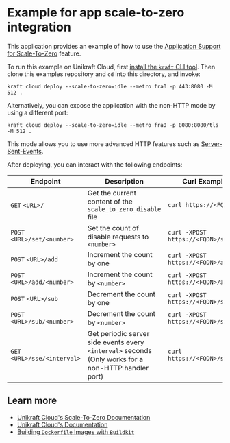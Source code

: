 # Example for app scale-to-zero integration

This application provides an example of how to use the [Application Support for Scale-To-Zero](https://unikraft.cloud/docs/api/v1/instances/#application-support-for-scale-to-zero) feature. 

To run this example on Unikraft Cloud, first [install the `kraft` CLI tool](https://unikraft.org/docs/cli).
Then clone this examples repository and `cd` into this directory, and invoke:

```console
kraft cloud deploy --scale-to-zero=idle --metro fra0 -p 443:8080 -M 512 .
```

Alternatively, you can expose the application with the non-HTTP mode by using a different port:

```console
kraft cloud deploy --scale-to-zero=idle --metro fra0 -p 8080:8080/tls -M 512 .
```

This mode allows you to use more advanced HTTP features such as [Server-Sent-Events](https://developer.mozilla.org/en-US/docs/Web/API/Server-sent_events/Using_server-sent_events).

After deploying, you can interact with the following endpoints:

| Endpoint | Description | Curl Example |
| -------- | ----------- | ------------ |
| `GET` `<URL>/` | Get the current content of the `scale_to_zero_disable` file | `curl https://<FQDN>/` |
| `POST` `<URL>/set/<number>` | Set the count of disable requests to `<number>` | `curl -XPOST https://<FQDN>/set/10` |
| `POST` `<URL>/add` | Increment the count by one | `curl -XPOST https://<FQDN>/add` |
| `POST` `<URL>/add/<number>` | Increment the count by `<number>` | `curl -XPOST https://<FQDN>/add/2` |
| `POST` `<URL>/sub` | Decrement the count by one | `curl -XPOST https://<FQDN>/sub` |
| `POST` `<URL>/sub/<number>` | Decrement the count by `<number>` | `curl -XPOST https://<FQDN>/sub/2` |
| `GET` `<URL>/sse/<interval>` | Get periodic server side events every `<interval>` seconds (Only works for a non-HTTP handler port) | `curl https://<FQDN>/sse/1` |

## Learn more

- [Unikraft Cloud's Scale-To-Zero Documentation](https://unikraft.cloud/docs/api/v1/instances/#scale-to-zero)
- [Unikraft Cloud's Documentation](https://unikraft.cloud/docs)
- [Building `Dockerfile` Images with `Buildkit`](https://unikraft.org/guides/building-dockerfile-images-with-buildkit)
